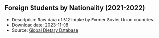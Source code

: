 ## Foreign Students by Nationality (2021-2022)

+ Description: Raw data of B12 intake by Former Soviet Union countries.
+ Download date: 2023-11-08
+ Source: [Global Dietary Database](globaldietarydatabase.org)